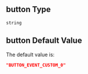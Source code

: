## button Type

`string`

## button Default Value

The default value is:

```json
"BUTTON_EVENT_CUSTOM_0"
```
